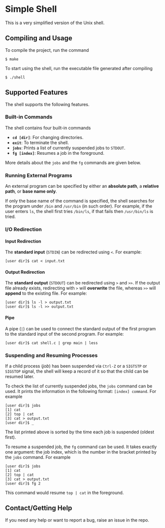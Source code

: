 # Simple Shell

This is a very simplified version of the Unix shell.

## Compiling and Usage

To compile the project, run the command

```
$ make
```

To start using the shell, run the executable file generated after compiling

```
$ ./shell
```

## Supported Features

The shell supports the following features.

### Built-in Commands

The shell contains four built-in commands

- **`cd [dir]`**: For changing directories.
- **`exit`**: To terminate the shell.
- **`jobs`**: Prints a list of currently suspended jobs to `STDOUT`.
- **`fg [index]`**: Resumes a job in the foreground.

More details about the `jobs` and the `fg` commands are given below.

### Running External Programs

An external program can be specified by either an **absolute path**, a **relative path**, or **base name only**.

If only the base name of the command is specified, the shell searches for the program under `/bin` and `/usr/bin` (in such order). For example, if the user enters `ls`, the shell first tries `/bin/ls`, if that fails then `/usr/bin/ls` is tried.

### I/O Redirection

#### Input Redirection

The **standard input** (`STDIN`) can be redirected using `<`. For example:

```
[user dir]$ cat < input.txt
```

#### Output Redirection

The **standard output** (`STDOUT`) can be redirected using `>` and `>>`. If the output file already exists, redirecting with `>` will **overwrite** the file, whereas `>>` will **append** to the existing file. For example:

```
[user dir]$ ls -l > output.txt
[user dir]$ ls -l >> output.txt
```

#### Pipe

A pipe (`|`) can be used to connect the standard output of the first program to the standard input of the second program. For example:

```
[user dir]$ cat shell.c | grep main | less
```

### Suspending and Resuming Processes

If a child process (_job_) has been suspended via `Ctrl-Z` or a `SIGTSTP` or `SIGSTOP` signal, the shell will keep a record of it so that the child can be resumed later.

To check the list of currently suspended jobs, the `jobs` command can be used. It prints the information in the following format: `[index] command`. For example

```
[user dir]$ jobs
[1] cat
[2] top | cat
[3] cat > output.txt
[user dir]$ _
```

The list printed above is sorted by the time each job is suspended (oldest first).

To resume a suspended job, the `fg` command can be used. It takes exactly one argument: the job index, which is the number in the bracket printed by the `jobs` command. For example

```
[user dir]$ jobs
[1] cat
[2] top | cat
[3] cat > output.txt
[user dir]$ fg 2
```

This command would resume `top | cat` in the foreground.

## Contact/Getting Help

If you need any help or want to report a bug, raise an issue in the repo.

